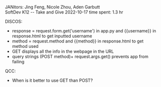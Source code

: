 JANitors: Jing Feng, Nicole Zhou, Aden Garbutt <br>
SoftDev
K12 -- Take and Give
2022-10-17
time spent: 1.3 hr

DISCOS: 
* response = request.form.get('username') in app.py and {{username}} in response.html to get inputted username
* method = request.method and {{method}} in response.html to get method used
* GET displays all the info in the webpage in the URL
* query strings (POST method)+ request.args.get() prevents app from failing 

QCC:
* When is it better to use GET than POST?

